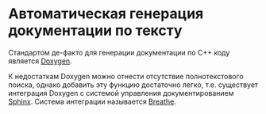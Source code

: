 # Автоматическая генерация документации по тексту

Стандартом де-факто для генерации документации по C++ коду является [Doxygen](https://www.doxygen.org/).

К недостаткам Doxygen можно отнести отсутствие полнотекстового поиска, однако добавить эту функцию достаточно легко, т.е. существует интеграция Doxygen с системой управления документированием [Sphinx](https://www.sphinx-doc.org/en/master/). Система интеграции называется [Breathe](https://github.com/breathe-doc/breathe).
